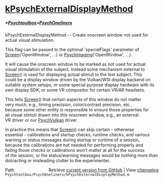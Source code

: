 # [kPsychExternalDisplayMethod](kPsychExternalDisplayMethod)
##### >[Psychtoolbox](Psychtoolbox)>[PsychOneliners](PsychOneliners)

kPsychExternalDisplayMethod -- Create onscreen window not used for actual visual stimulation.  
  
This flag can be passed to the optional 'specialFlags' parameter of  
[Screen](Screen)('OpenWindow', ...) or [PsychImaging](PsychImaging)('OpenWindow', ...).  
  
It will cause the onscreen window to be marked as not used for actual  
visual stimulation of the subject. Instead some mechanism external to  
[Screen](Screen)() is used for displaying actual stimuli to the test subject. This  
could be a display window driven by the Vulkan/WSI display backend on  
suitable system setups, or some special purpose display hardware with its  
own display SDK, or some VR compositor for certain VR/AR headsets.  
  
This tells [Screen](Screen)() that certain aspects of this window do not matter  
very much, e.g., timing precision, color/contrast precision, etc.,  
because some other entity is responsible to ensure those properties for  
all visual stimuli drawn into this onscreen window, e.g., an external  
VR driver or our [PsychVulkan](PsychVulkan) driver.  
  
In practice this means that [Screen](Screen)() can skip certain - otherwise  
essential - calibrations and startup checks, runtime checks, and various  
warning or status messages during startup or runtime of a session,  
because the calibrations are not needed for performing properly and  
failing those checks or calibrations won't matter at all for the success  
of the session, or the status/warning messages would be nothing more than  
distracting or misleading clutter to the experimenter.  
  




<div class="code_header" style="text-align:right;">
  <span style="float:left;">Path&nbsp;&nbsp;</span> <span class="counter">Retrieve <a href=
  "https://raw.github.com/Psychtoolbox-3/Psychtoolbox-3/beta/Psychtoolbox/PsychOneliners/kPsychExternalDisplayMethod.m">current version from GitHub</a> | View <a href=
  "https://github.com/Psychtoolbox-3/Psychtoolbox-3/commits/beta/Psychtoolbox/PsychOneliners/kPsychExternalDisplayMethod.m">changelog</a></span>
</div>
<div class="code">
  <code>Psychtoolbox/PsychOneliners/kPsychExternalDisplayMethod.m</code>
</div>

